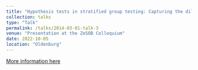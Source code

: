 ```yaml
---
title: "Hypothesis tests in stratified group testing: Capturing the dilution effect"
collection: talks
type: "Talk"
permalink: /talks/2014-03-01-talk-3
venue: "Presentation at the ZeSOB Colloquium"
date: 2022-10-05
location: "Oldenburg"
---
```


[More information here](https://zesob.de/sites/default/files/FileUpload/Doktorandenkolloquien/Agenda-PhD-Colloquium-2022.pdf)
